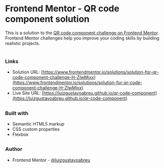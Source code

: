 # Frontend Mentor - QR code component solution

This is a solution to the [QR code component challenge on Frontend Mentor](https://www.frontendmentor.io/challenges/qr-code-component-iux_sIO_H). Frontend Mentor challenges help you improve your coding skills by building realistic projects.  
 
### Links

- Solution URL: [https://www.frontendmentor.io/solutions/solution-for-qr-code-component-challenge-H-ZIwMjxx](https://www.frontendmentor.io/solutions/solution-for-qr-code-component-challenge-H-ZIwMjxx)
- Live Site URL: [https://luizgustavoabreu.github.io/qr-code-component](https://luizgustavoabreu.github.io/qr-code-component)


##
### Built with

- Semantic HTML5 markup
- CSS custom properties
- Flexbox

##

### Author

- Frontend Mentor - [@luizgustavoabreu](https://www.frontendmentor.io/profile/luizgustavoabreu)
